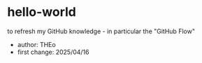 # hello-world
to refresh my GitHub knowledge - in particular the "GitHub Flow"
- author: THEo
- first change: 2025/04/16

